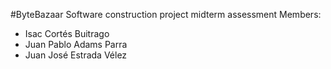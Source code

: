 #ByteBazaar
Software construction project midterm assessment
Members:
  - Isac Cortés Buitrago
  - Juan Pablo Adams Parra
  - Juan José Estrada Vélez
